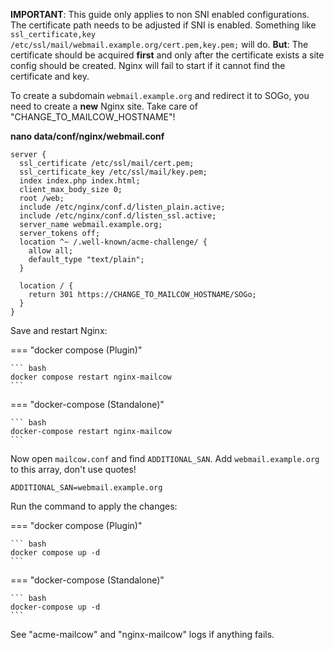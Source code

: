 **IMPORTANT**: This guide only applies to non SNI enabled configurations. The certificate path needs to be adjusted if SNI is enabled. Something like `ssl_certificate,key /etc/ssl/mail/webmail.example.org/cert.pem,key.pem;` will do. **But**: The certificate should be acquired **first** and only after the certificate exists a site config should be created. Nginx will fail to start if it cannot find the certificate and key.

To create a subdomain `webmail.example.org` and redirect it to SOGo, you need to create a **new** Nginx site. Take care of "CHANGE_TO_MAILCOW_HOSTNAME"!

**nano data/conf/nginx/webmail.conf**

``` hl_lines="9 17"
server {
  ssl_certificate /etc/ssl/mail/cert.pem;
  ssl_certificate_key /etc/ssl/mail/key.pem;
  index index.php index.html;
  client_max_body_size 0;
  root /web;
  include /etc/nginx/conf.d/listen_plain.active;
  include /etc/nginx/conf.d/listen_ssl.active;
  server_name webmail.example.org;
  server_tokens off;
  location ^~ /.well-known/acme-challenge/ {
    allow all;
    default_type "text/plain";
  }

  location / {
    return 301 https://CHANGE_TO_MAILCOW_HOSTNAME/SOGo;
  }
}
```

Save and restart Nginx: 

=== "docker compose (Plugin)"

    ``` bash
	docker compose restart nginx-mailcow
    ```

=== "docker-compose (Standalone)"

    ``` bash
	docker-compose restart nginx-mailcow
    ```

Now open `mailcow.conf` and find `ADDITIONAL_SAN`.
Add `webmail.example.org` to this array, don't use quotes!

```
ADDITIONAL_SAN=webmail.example.org
```

Run the command to apply the changes:

=== "docker compose (Plugin)"

    ``` bash
	docker compose up -d
    ```

=== "docker-compose (Standalone)"

    ``` bash
	docker-compose up -d
    ```

 See "acme-mailcow" and "nginx-mailcow" logs if anything fails.